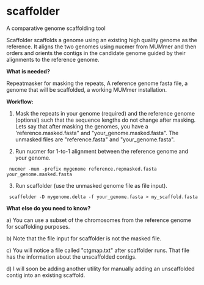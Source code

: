 # scaffolder
A comparative genome scaffolding tool 

Scaffolder scaffolds a genome using an existing high quality genome as the reference. It aligns the two genomes using nucmer from MUMmer and then orders and orients the contigs in the candidate genome guided by their alignments to the reference genome. 

<b>What is needed?</b>

Repeatmasker for masking the repeats, A reference genome fasta file, a genome that will be scaffolded, a working MUMmer installation.

<b>Workflow:</b>

1. Mask the repeats in your genome (required) and the reference genome (optional) such that the sequence lengths do not change after masking. Lets say that after masking the genomes, you have a 'reference.masked.fasta" and "your_genome.masked.fasta". The unmasked files are "reference.fasta" and "your_genome.fasta".

2. Run nucmer for 1-to-1 alignment between the reference genome and your genome.

  ```
   nucmer -mum -prefix mygenome reference.repmasked.fasta your_genome.masked.fasta
  ```
3. Run scaffolder (use the unmasked genome file as file input).

  ```
   scaffolder -D mygenome.delta -f your_genome.fasta > my_scaffold.fasta
  ```

<b>What else do you need to know?</b>

  a) You can use a subset of the chromosomes from the reference genome for scaffolding purposes.
  
  b) Note that the file input for scaffolder is not the masked file.
  
  c) You will notice a file called "ctgmap.txt" after scaffolder runs. That file has the information about the unscaffolded contigs.
  
  d) I will soon be adding another utility for manually adding an unscaffolded contig into an existing scaffold.

